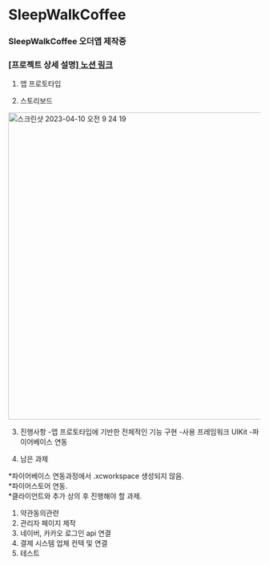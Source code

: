 # SleepWalkCoffee
### SleepWalkCoffee 오더앱 제작중
### [프로젝트 상세 설명][ 노션 링크 ](https://steep-jaw-d1c.notion.site/iOS-SleepWalkCoffee-App-b860ee4f947e40b1b5ec7ade914d933f)

1. 앱 프로토타입

2. 스토리보드
<img width="612" alt="스크린샷 2023-04-10 오전 9 24 19" src="https://user-images.githubusercontent.com/76980015/230806385-dbc4853d-5d82-4d8b-940c-6cf9d52c14cf.png">

3. 진행사항
-앱 프로토타입에 기반한 전체적인 기능 구현
-사용 프레임워크 UIKit
-파이어베이스 연동

4. 남은 과제

*파이어베이스 연동과정에서 .xcworkspace 생성되지 않음.  
*파이어스토어 연동.  
*클라이언트와 추가 상의 후 진행해야 할 과제.  

  1. 약관동의관련
  2. 관리자 페이지 제작
  3. 네이버, 카카오 로그인 api 연결
  4. 결제 시스템 업체 컨텍 및 연결
  5. 테스트
